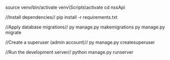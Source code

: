 source venv/bin/activate
venv\Scripts\activate
cd nssApi

//Install dependencies//
pip install -r requirements.txt

//Apply database migrations//
py manage.py makemigrations
py manage.py migrate

//Create a superuser (admin account)//
py manage.py createsuperuser

//Run the development server//
python manage.py runserver
